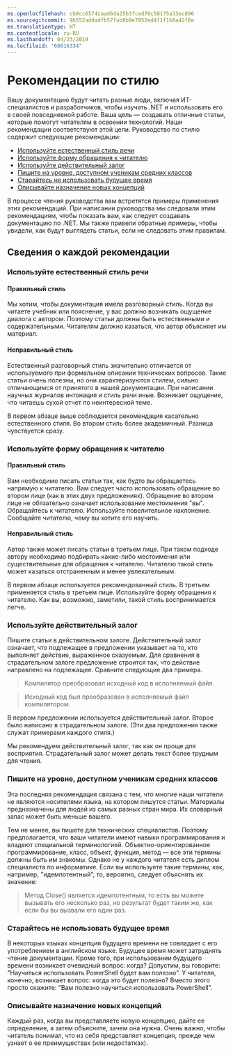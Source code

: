 ```yaml
---
ms.openlocfilehash: cb8cc6574caad6da25b3fced70c58175a33ec896
ms.sourcegitcommit: 9b552addadfb57fab0b9e7852ed4f1f1b8a42f8e
ms.translationtype: HT
ms.contentlocale: ru-RU
ms.lasthandoff: 04/23/2019
ms.locfileid: "68616334"
---
```

# <a name="voice-and-tone-guidelines"></a>Рекомендации по стилю

Вашу документацию будут читать разные люди, включая ИТ-специалистов и разработчиков, чтобы изучать .NET и использовать его в своей повседневной работе.
Ваша цель — создавать отличные статьи, которые помогут читателям в освоении технологий. Наши рекомендации соответствуют этой цели. Руководство по стилю содержит следующие рекомендации:
- [Используйте естественный стиль речи](#use-a-conversational-tone)
- [Используйте форму обращения к читателю](#write-in-2nd-person)
- [Используйте действительный залог](#use-active-voice)
- [Пишите на уровне, доступном ученикам средних классов](#target-a-fifth-grade-reading-level)
- [Старайтесь не использовать будущее время](#avoid-future-tense)
- [Описывайте назначение новых концепций](#what-is-it-so-what)

В процессе чтения руководства вам встретятся примеры применения этих рекомендаций. При написании руководства мы следовали этим рекомендациям, чтобы показать вам, как следует создавать документацию по .NET. Мы также привели обратные примеры, чтобы увидели, как будут выглядеть статьи, если не следовать этим правилам.

## <a name="details-on-each-guideline"></a>Сведения о каждой рекомендации

### <a name="use-a-conversational-tone"></a>Используйте естественный стиль речи
#### <a name="appropriate-style"></a>Правильный стиль
Мы хотим, чтобы документация имела разговорный стиль. Когда вы читаете учебник или пояснение, у вас должно возникать ощущение диалога с автором.
Поэтому статьи должны быть естественными и содержательными. Читателям должно казаться, что автор объясняет им материал.

#### <a name="inappropriate-style"></a>Неправильный стиль
Естественный разговорный стиль значительно отличается от используемого при формальном описании технических вопросов. Такие статьи очень полезны, но они характеризуются стилем, сильно отличающимся от принятого в нашей документации. При написании научных журналов интонация и стиль речи иные.
Возникает ощущение, что читаешь сухой отчет по неинтересной теме.  

В первом абзаце выше соблюдается рекомендация касательно естественного стиля. Во втором стиль более академичный. Разница чувствуется сразу. 

### <a name="write-in-second-person"></a>Используйте форму обращения к читателю
#### <a name="appropriate-style"></a>Правильный стиль
Вам необходимо писать статьи так, как будто вы обращаетесь напрямую к читателю. Вам следует часто использовать обращение во втором лице (как в этих двух предложениях). Обращение во втором лице не обязательно означает использование местоимения "вы". Обращайтесь к читателю. Используйте повелительное наклонение.
Сообщайте читателю, чему вы хотите его научить.

#### <a name="inappropriate-style"></a>Неправильный стиль 
Автор также может писать статьи в третьем лице. При таком подходе автору необходимо подбирать какие-либо местоимения или существительные для обращения к читателю. Читателю такой стиль может казаться отстраненным и менее увлекательным.

В первом абзаце используется рекомендованный стиль. В третьем применяется стиль в третьем лице. Используйте форму обращения к читателю. Как вы, возможно, заметили, такой стиль воспринимается легче.

### <a name="use-active-voice"></a>Используйте действительный залог

Пишите статьи в действительном залоге. Действительный залог означает, что подлежащее в предложении указывает на то, кто выполняет действие, выраженное сказуемым. Для сравнения в страдательном залоге предложение строится так, что действие направлено на подлежащее. Сравните следующие два примера.

>Компилятор преобразовал исходный код в исполняемый файл.

>Исходный код был преобразован в исполняемый файл компилятором.

В первом предложении используется действительный залог. Второе было написано в страдательном залоге.
(Эти два предложения также служат примерами каждого стиля.)

Мы рекомендуем действительный залог, так как он проще для восприятия. Страдательный залог может делать текст более трудным для чтения.

### <a name="target-a-fifth-grade-reading-level"></a>Пишите на уровне, доступном ученикам средних классов

Эта последняя рекомендация связана с тем, что многие наши читатели не являются носителями языка, на котором пишутся статьи.
Материалы предназначены для людей из самых разных стран мира. Их словарный запас может быть меньше вашего.

Тем не менее, вы пишете для технических специалистов. Поэтому предполагается, что ваши читатели имеют навыки программирования и владеют специальной терминологией. Объектно-ориентированное программирование, класс, объект, функция, метод — все эти термины должны быть им знакомы. Однако не у каждого читателя есть диплом специалиста по информатике. Если вы используете такие термины, как, например, "идемпотентный", то, вероятно, следует объяснять их значение:

>Метод Close() является идемпотентным, то есть вы можете вызывать его несколько раз, но результат будет таким же, как если бы вы вызвали его один раз.

### <a name="avoid-future-tense"></a>Старайтесь не использовать будущее время
В некоторых языках концепция будущего времени не совпадает с его употреблением в английском языке. Будущее время может затруднять чтение документации. Кроме того, при использовании будущего времени возникает очевидный вопрос: когда? Допустим, вы говорите: "Научиться использовать PowerShell будет вам полезно". У читателя, конечно, возникает вопрос: когда это будет полезно? Вместо этого просто скажите: "Вам полезно научиться использовать PowerShell".

### <a name="what-is-it---so-what"></a>Описывайте назначение новых концепций
Каждый раз, когда вы представляете новую концепцию, дайте ее определение, а затем объясните, зачем она нужна. Очень важно, чтобы читатель понимал, что из себя представляет концепция, прежде чем узнает о ее преимуществах (или недостатках). 
